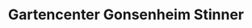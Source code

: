 ---
title: "Gartencenter Gonsenheim Stinner"
url: /mainz/gartencenter-gonsenheim-stinner/
shop: Garten-Center
---
